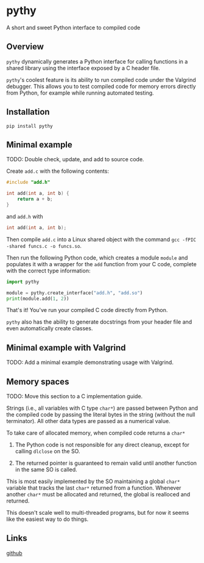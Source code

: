 # pythy

A short and sweet Python interface to compiled code


## Overview

`pythy` dynamically generates a Python interface for calling
functions in a shared library using the interface exposed by a
C header file.

`pythy`'s coolest feature is its ability to run compiled code under
the Valgrind debugger. This allows you to test compiled code for
memory errors directly from Python, for example while running
automated testing.


## Installation

`pip install pythy`


## Minimal example

TODO: Double check, update, and add to source code.

Create `add.c` with the following contents:

```c
#include "add.h"

int add(int a, int b) {
    return a + b;
}
```

and `add.h` with

```c
int add(int a, int b);
```

Then compile `add.c` into a Linux shared object with the command
`gcc -fPIC -shared funcs.c -o funcs.so`.

Then run the following Python code, which creates a module `module`
and populates it with a wrapper for the `add` function from your C
code, complete with the correct type information:

```python
import pythy

module = pythy.create_interface("add.h", "add.so")
print(module.add(1, 2))
```

That's it! You've run your compiled C code directly from Python.

`pythy` also has the ability to generate docstrings from your header
file and even automatically create classes.


## Minimal example with Valgrind

TODO: Add a minimal example demonstrating usage with Valgrind.


## Memory spaces

TODO: Move this section to a C implementation guide.

Strings (i.e., all variables with C type `char*`) are passed between Python
and the compiled code by passing the literal bytes in the string (without
the null terminator). All other data types are passed as a numerical value.

To take care of allocated memory, when compiled code returns a `char*`

1. The Python code is not responsible for any direct cleanup, except
   for calling `dlclose` on the SO.

2. The returned pointer is guaranteed to remain valid until another function
   in the same SO is called.

This is most easily implemented by the SO maintaining a global `char*`
variable that tracks the last `char*` returned from a function. Whenever
another `char*` must be allocated and returned, the global is realloced
and returned.

This doesn't scale well to multi-threaded programs, but for now it seems
like the easiest way to do things.


## Links

[github](https://github.com/alexcraig777/pythy)
